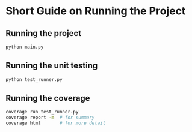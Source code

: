 # Short Guide on Running the Project

## Running the project

```sh
python main.py
```

## Running the unit testing

```sh
python test_runner.py
```

## Running the coverage

```sh
coverage run test_runner.py
coverage report -m  # for summary
coverage html       # for more detail
```
